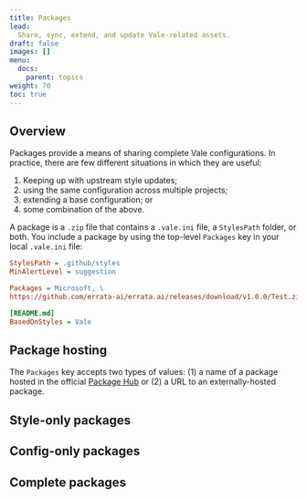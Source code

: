 ```yaml
---
title: Packages
lead:
  Share, sync, extend, and update Vale-related assets.
draft: false
images: []
menu:
  docs:
    parent: topics
weight: 70
toc: true
---
```


## Overview

Packages provide a means of sharing complete Vale configurations. In practice,
there are few different situations in which they are useful:

1. Keeping up with upstream style updates;
2. using the same configuration across multiple projects;
3. extending a base configuration; or
4. some combination of the above.

A package is a `.zip` file that contains a `.vale.ini` file, a `StylesPath`
folder, or both. You include a package by using the top-level `Packages` key
in your local `.vale.ini` file:

```ini
StylesPath = .github/styles
MinAlertLevel = suggestion

Packages = Microsoft, \
https://github.com/errata-ai/errata.ai/releases/download/v1.0.0/Test.zip

[README.md]
BasedOnStyles = Vale
```

## Package hosting

The `Packages` key accepts two types of values: (1) a name of a package hosted
in the official [Package Hub](/hub/) or (2) a URL to an externally-hosted package.

## Style-only packages

## Config-only packages

## Complete packages
